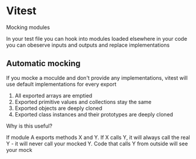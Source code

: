 # Vitest

Mocking modules

In your test file you can hook into modules loaded elsewhere in your code you can obeserve inputs
and outputs and replace implementations

## Automatic mocking

If you mocke a moculde and don't provide any implementations, vitest will use default
implementations for every export

1. All exported arrays are emptied
2. Exported primitive values and collections stay the same
3. Exported objects are deeply cloned
4. Exported class instances and their prototypes are deeply cloned

Why is this useful?

If module A exports methods X and Y. If X calls Y, it will always call the real Y - it will never
call your mocked Y. Code that calls Y from outside will see your mock
